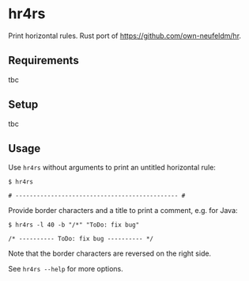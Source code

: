 # hr4rs

Print horizontal rules. Rust port of https://github.com/own-neufeldm/hr.

## Requirements

tbc

## Setup

tbc

## Usage

Use `hr4rs` without arguments to print an untitled horizontal rule:

```
$ hr4rs

# ---------------------------------------------- #
```

Provide border characters and a title to print a comment, e.g. for Java:

```
$ hr4rs -l 40 -b "/*" "ToDo: fix bug"

/* ---------- ToDo: fix bug ---------- */
```

Note that the border characters are reversed on the right side.

See `hr4rs --help` for more options.
